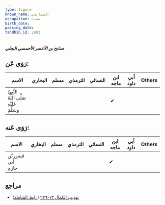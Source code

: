 ```yaml
---
type: figure
known_name: الصنابحي
occupation: محدث
birth_date:
passing_date:
tahdhib_id: 2903
---
```

##### صنابح بن الأعسر الأحمسي البجلي

## رَوَى عَن:
| الاسم                                      | البخاري | مسلم | الترمذي | النسائي | ابن ماجه | أبي داود | Others |
| ------------------------------------------ | ------- | ---- | ------- | ------- | -------- | -------- | ------ |
| النَّبِيّ صَلَّى اللَّهُ عَلَيْهِ وسَلَّمَ |         |      |         |         | ✔        |          |        |
## رَوَى عَنه:
| الاسم             | البخاري | مسلم | الترمذي | النسائي | ابن ماجه | أبي داود | Others |
| ----------------- | ------- | ---- | ------- | ------- | -------- | -------- | ------ |
| قيس بْن أَبي حازم |         |      |         |         | ✔        |          |        |
## مراجع
- [تهذيب الكمال ١٣-٢٣٦](obsidian://open?vault=Tahdhib-al-Kamal&file=Figures/٢٩٠٣-صنابح%20بن%20الأعسر%20الأحمسي%20البجلي) ([رابط الشاملة](https://shamela.ws/book/3722/6617))